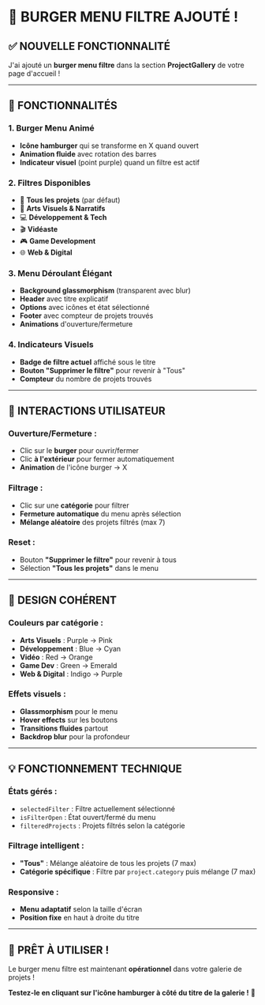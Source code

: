 # 🍔 BURGER MENU FILTRE AJOUTÉ !

## ✅ **NOUVELLE FONCTIONNALITÉ**

J'ai ajouté un **burger menu filtre** dans la section **ProjectGallery** de votre page d'accueil !

---

## 🎯 **FONCTIONNALITÉS**

### **1. Burger Menu Animé**
- **Icône hamburger** qui se transforme en X quand ouvert
- **Animation fluide** avec rotation des barres
- **Indicateur visuel** (point purple) quand un filtre est actif

### **2. Filtres Disponibles**
- 🎯 **Tous les projets** (par défaut)
- 🎨 **Arts Visuels & Narratifs**
- 💻 **Développement & Tech**
- 🎬 **Vidéaste**
- 🎮 **Game Development**
- 🌐 **Web & Digital**

### **3. Menu Déroulant Élégant**
- **Background glassmorphism** (transparent avec blur)
- **Header** avec titre explicatif
- **Options** avec icônes et état sélectionné
- **Footer** avec compteur de projets trouvés
- **Animations** d'ouverture/fermeture

### **4. Indicateurs Visuels**
- **Badge de filtre actuel** affiché sous le titre
- **Bouton "Supprimer le filtre"** pour revenir à "Tous"
- **Compteur** du nombre de projets trouvés

---

## 🚀 **INTERACTIONS UTILISATEUR**

### **Ouverture/Fermeture :**
- Clic sur le **burger** pour ouvrir/fermer
- Clic **à l'extérieur** pour fermer automatiquement
- **Animation** de l'icône burger → X

### **Filtrage :**
- Clic sur une **catégorie** pour filtrer
- **Fermeture automatique** du menu après sélection
- **Mélange aléatoire** des projets filtrés (max 7)

### **Reset :**
- Bouton **"Supprimer le filtre"** pour revenir à tous
- Sélection **"Tous les projets"** dans le menu

---

## 🎨 **DESIGN COHÉRENT**

### **Couleurs par catégorie :**
- **Arts Visuels** : Purple → Pink
- **Développement** : Blue → Cyan  
- **Vidéo** : Red → Orange
- **Game Dev** : Green → Emerald
- **Web & Digital** : Indigo → Purple

### **Effets visuels :**
- **Glassmorphism** pour le menu
- **Hover effects** sur les boutons
- **Transitions fluides** partout
- **Backdrop blur** pour la profondeur

---

## 💡 **FONCTIONNEMENT TECHNIQUE**

### **États gérés :**
- `selectedFilter` : Filtre actuellement sélectionné
- `isFilterOpen` : État ouvert/fermé du menu
- `filteredProjects` : Projets filtrés selon la catégorie

### **Filtrage intelligent :**
- **"Tous"** : Mélange aléatoire de tous les projets (7 max)
- **Catégorie spécifique** : Filtre par `project.category` puis mélange (7 max)

### **Responsive :**
- **Menu adaptatif** selon la taille d'écran
- **Position fixe** en haut à droite du titre

---

## 🎉 **PRÊT À UTILISER !**

Le burger menu filtre est maintenant **opérationnel** dans votre galerie de projets !

**Testez-le en cliquant sur l'icône hamburger à côté du titre de la galerie !** 🚀 
